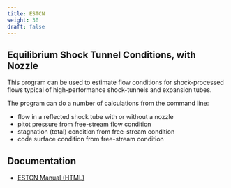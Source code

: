 ```yaml
---
title: ESTCN
weight: 30
draft: false
---
```


## Equilibrium Shock Tunnel Conditions, with Nozzle

This program can be used to estimate flow conditions
for shock-processed flows typical of high-performance
shock-tunnels and expansion tubes.

The program can do a number of calculations from the command line:

* flow in a reflected shock tube with or without a nozzle
* pitot pressure from free-stream flow condition
* stagnation (total) condition from free-stream condition
* code surface condition from free-stream condition

## Documentation
- [ESTCN Manual (HTML)](/html/estcn-manual.html)


